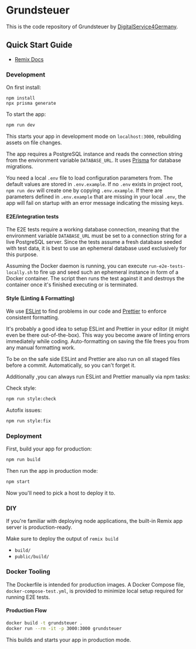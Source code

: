 # Grundsteuer

This is the code repository of Grundsteuer by [DigitalService4Germany](https://digitalservice4germany.com).

## Quick Start Guide

- [Remix Docs](https://remix.run/docs)

### Development

On first install:

```
npm install
npx prisma generate
```

To start the app:

```sh
npm run dev
```

This starts your app in development mode on `localhost:3000`, rebuilding assets on file changes.

The app requires a PostgreSQL instance and reads the connection string from the environment variable `DATABASE_URL`.
It uses [Prisma](https://www.prisma.io) for database migrations.

You need a local `.env` file to load configuration parameters from. The default values are stored in `.env.example`.
If no `.env` exists in project root, `npm run dev` will create one by copying `.env.example`. If there are parameters
defined in `.env.example` that are missing in your local `.env`, the app will fail on startup
with an error message indicating the missing keys.

#### E2E/integration tests

The E2E tests require a working database connection, meaning that the environment variable `DATABASE_URL` must be set to
a connection string for a live PostgreSQL server. Since the tests assume a fresh database seeded with test data, it is
best to use an ephemeral database used exclusively for this purpose.

Assuming the Docker daemon is running, you can execute `run-e2e-tests-locally.sh` to fire up and seed such an ephemeral
instance in form of a Docker container. The script then runs the test against it and destroys the container once
it's finished executing or is terminated.

#### Style (Linting & Formatting)

We use [ESLint](https://eslint.org/docs/user-guide/getting-started) to find problems in our code
and [Prettier](https://prettier.io/docs/en/index.html) to enforce consistent formatting.

It's probably a good idea to setup ESLint and Prettier in your editor (it might even be there out-of-the-box). This way you become aware of linting errors immediately while coding. Auto-formatting on saving the file frees you from any manual formatting work.

To be on the safe side ESLint and Prettier are also run on all staged files before a commit. Automatically, so you can't forget it.

Additionally ,you can always run ESLint and Prettier manually via npm tasks:

Check style:

```sh
npm run style:check
```

Autofix issues:

```sh
npm run style:fix
```

### Deployment

First, build your app for production:

```sh
npm run build
```

Then run the app in production mode:

```sh
npm start
```

Now you'll need to pick a host to deploy it to.

### DIY

If you're familiar with deploying node applications, the built-in Remix app server is production-ready.

Make sure to deploy the output of `remix build`

- `build/`
- `public/build/`

### Docker Tooling

The Dockerfile is intended for production images. A Docker Compose file, `docker-compose-test.yml`, is
provided to minimize local setup required for running E2E tests.

#### Production Flow

```sh
docker build -t grundsteuer .
docker run --rm -it -p 3000:3000 grundsteuer
```

This builds and starts your app in production mode.
